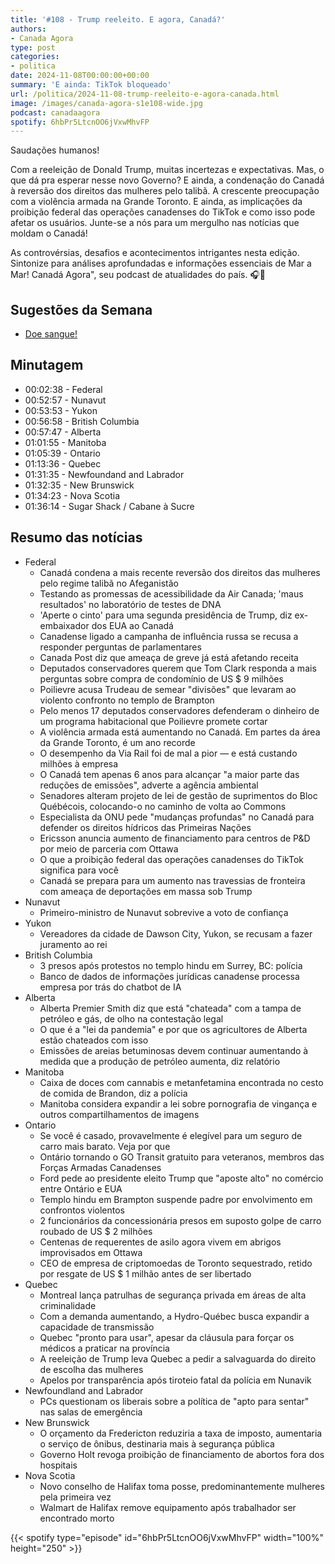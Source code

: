 ```yaml
---
title: '#108 - Trump reeleito. E agora, Canadá?'
authors:
- Canada Agora
type: post
categories:
- politica
date: 2024-11-08T00:00:00+00:00
summary: 'E ainda: TikTok bloqueado'
url: /politica/2024-11-08-trump-reeleito-e-agora-canada.html
image: /images/canada-agora-s1e108-wide.jpg
podcast: canadaagora
spotify: 6hbPr5LtcnOO6jVxwMhvFP
---
```


Saudações humanos!

Com a reeleição de Donald Trump, muitas incertezas e expectativas. Mas, o que dá pra esperar
nesse novo Governo? E ainda, a condenação do Canadá à reversão dos direitos das mulheres pelo
talibã. A crescente preocupação com a violência armada na Grande Toronto. E ainda, as implicações
da proibição federal das operações canadenses do TikTok e como isso pode afetar os usuários.
Junte-se a nós para um mergulho nas notícias que moldam o Canadá!

As controvérsias, desafios e acontecimentos intrigantes nesta edição. Sintonize para análises
aprofundadas e informações essenciais de Mar a Mar! Canadá Agora", seu podcast de atualidades
do país. 🎧📰

## Sugestões da Semana

- [Doe sangue!](https://blood.ca)

## Minutagem
- 00:02:38 - Federal
- 00:52:57 - Nunavut
- 00:53:53 - Yukon
- 00:56:58 - British Columbia
- 00:57:47 - Alberta
- 01:01:55 - Manitoba
- 01:05:39 - Ontario
- 01:13:36 - Quebec
- 01:31:35 - Newfoundand and Labrador
- 01:32:35 - New Brunswick
- 01:34:23 - Nova Scotia
- 01:36:14 - Sugar Shack / Cabane à Sucre

## Resumo das notícias
- Federal
  - Canadá condena a mais recente reversão dos direitos das mulheres pelo regime talibã no Afeganistão
  - Testando as promessas de acessibilidade da Air Canada; 'maus resultados' no laboratório de testes de DNA
  - 'Aperte o cinto' para uma segunda presidência de Trump, diz ex-embaixador dos EUA ao Canadá
  - Canadense ligado a campanha de influência russa se recusa a responder perguntas de parlamentares
  - Canada Post diz que ameaça de greve já está afetando receita
  - Deputados conservadores querem que Tom Clark responda a mais perguntas sobre compra de condomínio de US $ 9 milhões
  - Poilievre acusa Trudeau de semear "divisões" que levaram ao violento confronto no templo de Brampton
  - Pelo menos 17 deputados conservadores defenderam o dinheiro de um programa habitacional que Poilievre promete cortar
  - A violência armada está aumentando no Canadá. Em partes da área da Grande Toronto, é um ano recorde
  - O desempenho da Via Rail foi de mal a pior — e está custando milhões à empresa
  - O Canadá tem apenas 6 anos para alcançar "a maior parte das reduções de emissões", adverte a agência ambiental
  - Senadores alteram projeto de lei de gestão de suprimentos do Bloc Québécois, colocando-o no caminho de volta ao Commons
  - Especialista da ONU pede "mudanças profundas" no Canadá para defender os direitos hídricos das Primeiras Nações
  - Ericsson anuncia aumento de financiamento para centros de P&D por meio de parceria com Ottawa
  - O que a proibição federal das operações canadenses do TikTok significa para você
  - Canadá se prepara para um aumento nas travessias de fronteira com ameaça de deportações em massa sob Trump
- Nunavut
  - Primeiro-ministro de Nunavut sobrevive a voto de confiança
- Yukon
  - Vereadores da cidade de Dawson City, Yukon, se recusam a fazer juramento ao rei
- British Columbia
  - 3 presos após protestos no templo hindu em Surrey, BC: polícia
  - Banco de dados de informações jurídicas canadense processa empresa por trás do chatbot de IA
- Alberta
  - Alberta Premier Smith diz que está "chateada" com a tampa de petróleo e gás, de olho na contestação legal
  - O que é a "lei da pandemia" e por que os agricultores de Alberta estão chateados com isso
  - Emissões de areias betuminosas devem continuar aumentando à medida que a produção de petróleo aumenta, diz relatório
- Manitoba
  - Caixa de doces com cannabis e metanfetamina encontrada no cesto de comida de Brandon, diz a polícia
  - Manitoba considera expandir a lei sobre pornografia de vingança e outros compartilhamentos de imagens
- Ontario
  - Se você é casado, provavelmente é elegível para um seguro de carro mais barato. Veja por que
  - Ontário tornando o GO Transit gratuito para veteranos, membros das Forças Armadas Canadenses
  - Ford pede ao presidente eleito Trump que "aposte alto" no comércio entre Ontário e EUA
  - Templo hindu em Brampton suspende padre por envolvimento em confrontos violentos
  - 2 funcionários da concessionária presos em suposto golpe de carro roubado de US $ 2 milhões
  - Centenas de requerentes de asilo agora vivem em abrigos improvisados em Ottawa
  - CEO de empresa de criptomoedas de Toronto sequestrado, retido por resgate de US $ 1 milhão antes de ser libertado
- Quebec
  - Montreal lança patrulhas de segurança privada em áreas de alta criminalidade
  - Com a demanda aumentando, a Hydro-Québec busca expandir a capacidade de transmissão
  - Quebec "pronto para usar", apesar da cláusula para forçar os médicos a praticar na província
  - A reeleição de Trump leva Quebec a pedir a salvaguarda do direito de escolha das mulheres
  - Apelos por transparência após tiroteio fatal da polícia em Nunavik
- Newfoundland and Labrador
  - PCs questionam os liberais sobre a política de "apto para sentar" nas salas de emergência
- New Brunswick
  - O orçamento da Fredericton reduziria a taxa de imposto, aumentaria o serviço de ônibus, destinaria mais à segurança pública
  - Governo Holt revoga proibição de financiamento de abortos fora dos hospitais
- Nova Scotia
  - Novo conselho de Halifax toma posse, predominantemente mulheres pela primeira vez
  - Walmart de Halifax remove equipamento após trabalhador ser encontrado morto

{{< spotify type="episode" id="6hbPr5LtcnOO6jVxwMhvFP" width="100%" height="250" >}}
